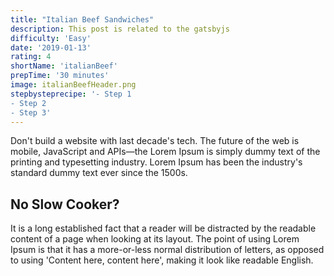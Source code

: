 ```yaml
---
title: "Italian Beef Sandwiches"
description: This post is related to the gatsbyjs
difficulty: 'Easy'
date: '2019-01-13'
rating: 4
shortName: 'italianBeef'
prepTime: '30 minutes'
image: italianBeefHeader.png
stepbysteprecipe: '- Step 1
- Step 2
- Step 3'
---
```

Don't build a website with last decade's tech. The future of the web is mobile,
 JavaScript and APIs—the
Lorem Ipsum is simply dummy text of the printing and typesetting industry.
Lorem Ipsum has been the industry's standard dummy text ever since the 1500s.
## No Slow Cooker?
It is a long established fact that a reader will be distracted by the readable
content of a page when looking at its layout. The point of using Lorem Ipsum
is that it has a more-or-less normal distribution of letters, as opposed to using
'Content here, content here', making it look like readable English.